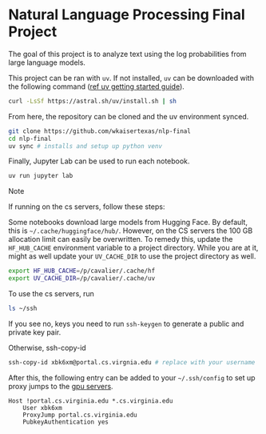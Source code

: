 # Natural Language Processing Final Project

The goal of this project is to analyze text using the log probabilities from large language models.

This project can be ran with `uv`. If not installed, `uv` can be downloaded with the following command ([ref uv getting started guide](https://docs.astral.sh/uv/getting-started/installation/)).

```bash
curl -LsSf https://astral.sh/uv/install.sh | sh
```

From here, the repository can be cloned and the uv environment synced.

```bash
git clone https://github.com/wkaisertexas/nlp-final
cd nlp-final
uv sync # installs and setup up python venv
```

Finally, Jupyter Lab can be used to run each notebook.

```bash
uv run jupyter lab
```

> [!NOTE]
> If running on the cs servers, follow these steps:
>
> Some notebooks download large models from Hugging Face. By default, this is `~/.cache/huggingface/hub/`. However, on the CS servers the 100 GB allocation limit can easily be overwritten. To remedy this, update the `HF_HUB_CACHE` environment variable to a project directory. While you are at it, might as well update your `UV_CACHE_DIR` to use the project directory as well. 
> ```bash
> export HF_HUB_CACHE=/p/cavalier/.cache/hf
> export UV_CACHE_DIR=/p/cavalier/.cache/uv
> ```

To use the cs servers, run 

```bash
ls ~/ssh
```

If you see no, keys you need to run `ssh-keygen` to generate a public and private key pair.

Otherwise, ssh-copy-id 
```bash
ssh-copy-id xbk6xm@portal.cs.virgnia.edu # replace with your username
```

After this, the following entry can be added to your `~/.ssh/config` to set up proxy jumps to the [gpu servers](https://www.cs.virginia.edu/computing/doku.php?id=compute_resources).

```
Host !portal.cs.virginia.edu *.cs.virginia.edu
    User xbk6xm
    ProxyJump portal.cs.virginia.edu
    PubkeyAuthentication yes
```
